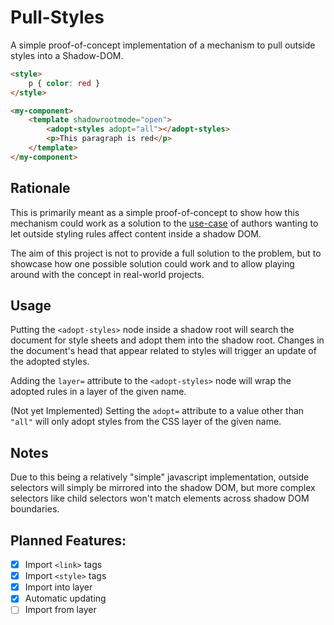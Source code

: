 # Pull-Styles

A simple proof-of-concept implementation of a mechanism to pull outside styles
into a Shadow-DOM.

```html
<style>
	p { color: red }
</style>

<my-component>
	<template shadowrootmode="open">
		<adopt-styles adopt="all"></adopt-styles>
		<p>This paragraph is red</p>
	</template>
</my-component>
```

## Rationale

This is primarily meant as a simple proof-of-concept to show how this mechanism
could work as a solution to the [use-case](https://github.com/WICG/webcomponents/issues/909)
of authors wanting to let outside styling rules affect content inside a shadow
DOM.

The aim of this project is not to provide a full solution to the problem, but to
showcase how one possible solution could work and to allow playing around with
the concept in real-world projects.

## Usage

Putting the `<adopt-styles>` node inside a shadow root will search the document
for style sheets and adopt them into the shadow root. Changes in the document's
head that appear related to styles will trigger an update of the adopted styles.

Adding the `layer=` attribute to the `<adopt-styles>` node will wrap the adopted
rules in a layer of the given name.

(Not yet Implemented) Setting the `adopt=` attribute to a value other than
`"all"` will only adopt styles from the CSS layer of the given name.

## Notes

Due to this being a relatively "simple" javascript implementation, outside
selectors will simply be mirrored into the shadow DOM, but more complex
selectors like child selectors won't match elements across shadow DOM
boundaries.

## Planned Features:

- [x] Import `<link>` tags
- [x] Import `<style>` tags
- [x] Import into layer
- [x] Automatic updating
- [ ] Import from layer

